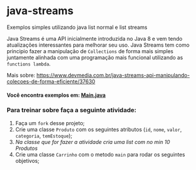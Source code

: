# java-streams

Exemplos simples utilizando java list normal e list streams

Java Streams é uma API inicialmente introduzida no Java 8 e vem tendo atualizações interessantes para melhorar seu uso.
Java Streams tem como principio fazer a manipulação de `Collections` de forma mais simples juntamente alinhada com uma programação mais funcional
utilizando as `functions lambda`.

Mais sobre: https://www.devmedia.com.br/java-streams-api-manipulando-colecoes-de-forma-eficiente/37630


#### Você encontra exemplos em: [Main.java](https://github.com/DeividFrancis/java-streams/blob/main/src/com/github/deividfrancis/Main.java)


### Para treinar sobre faça a seguinte atividade:

1. Faça um `fork` desse projeto;
1. Crie uma classe `Produto` com os seguintes atributos (`id`, `nome`, `valor`, `categoria`, `temEstoque`);
1. _Na classe que for fazer a atividade cria uma list com no min 10 Produtos_
1. Crie uma classe `Carrinho` com o metodo `main` para rodar os seguintes objetivos;
